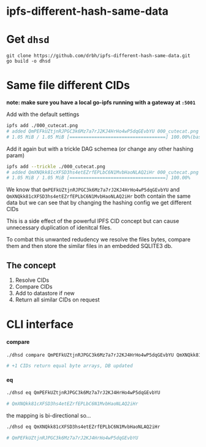 # ipfs-different-hash-same-data

# Get `dhsd`
```
git clone https://github.com/drbh/ipfs-different-hash-same-data.git
go build -o dhsd
```

# Same file different CIDs

**note: make sure you have a local go-ipfs running with a gateway at `:5001`**

Add with the default settings
```bash
ipfs add ./000_cutecat.png 
# added QmPEFkUZtjnRJPGC3k6Mz7a7rJ2KJ4HrHo4wP5dqGEvbYU 000_cutecat.png
# 1.05 MiB / 1.05 MiB [===================================] 100.00%(base)
 ```

Add it again but with a trickle DAG schemea (or change any other hashing param)
```bash
ipfs add --trickle ./000_cutecat.png 
# added QmXNQkk81cXFSD3hs4etEZrfEPLbC6N1MvbHaoNLAQ2iHr 000_cutecat.png
# 1.05 MiB / 1.05 MiB [===================================] 100.00%
```

We know that `QmPEFkUZtjnRJPGC3k6Mz7a7rJ2KJ4HrHo4wP5dqGEvbYU` and `QmXNQkk81cXFSD3hs4etEZrfEPLbC6N1MvbHaoNLAQ2iHr` both contain the same data but we can see that by changing the hashing config we get different CIDs

This is a side effect of the powerful IPFS CID concept but can cause unnecessary duplication of idenitcal files. 

To combat this unwanted redudency we resolve the files bytes, compare them and then store the similar files in an embedded SQLITE3 db. 

## The concept

1. Resolve CIDs
2. Compare CIDs
3. Add to datastore if new
4. Return all similar CIDs on request

# CLI interface

#### compare
```bash
./dhsd compare QmPEFkUZtjnRJPGC3k6Mz7a7rJ2KJ4HrHo4wP5dqGEvbYU QmXNQkk81cXFSD3hs4etEZrfEPLbC6N1MvbHaoNLAQ2iHr

# +1 CIDs return equal byte arrays, DB updated
```

#### eq
```bash
./dhsd eq QmPEFkUZtjnRJPGC3k6Mz7a7rJ2KJ4HrHo4wP5dqGEvbYU

# QmXNQkk81cXFSD3hs4etEZrfEPLbC6N1MvbHaoNLAQ2iHr
```

the mapping is bi-directional so...
```bash
./dhsd eq QmXNQkk81cXFSD3hs4etEZrfEPLbC6N1MvbHaoNLAQ2iHr

# QmPEFkUZtjnRJPGC3k6Mz7a7rJ2KJ4HrHo4wP5dqGEvbYU
```
